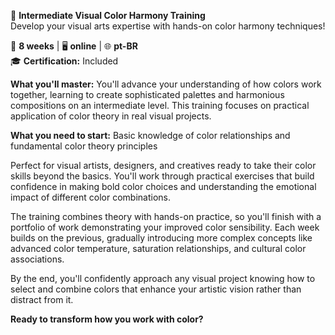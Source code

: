 🚀 **Intermediate Visual Color Harmony Training**  
Develop your visual arts expertise with hands-on color harmony techniques!

📅 **8 weeks** | 🖥 **online** | 🌐 **pt-BR**  
🎓 **Certification:** Included

**What you'll master:**
You'll advance your understanding of how colors work together, learning to create sophisticated palettes and harmonious compositions on an intermediate level. This training focuses on practical application of color theory in real visual projects.

**What you need to start:**
Basic knowledge of color relationships and fundamental color theory principles

Perfect for visual artists, designers, and creatives ready to take their color skills beyond the basics. You'll work through practical exercises that build confidence in making bold color choices and understanding the emotional impact of different color combinations.

The training combines theory with hands-on practice, so you'll finish with a portfolio of work demonstrating your improved color sensibility. Each week builds on the previous, gradually introducing more complex concepts like advanced color temperature, saturation relationships, and cultural color associations.

By the end, you'll confidently approach any visual project knowing how to select and combine colors that enhance your artistic vision rather than distract from it.

**Ready to transform how you work with color?**